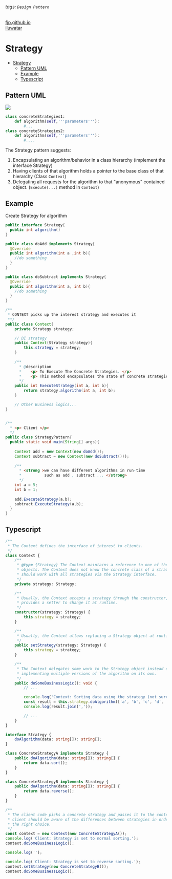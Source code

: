 ###### tags: `Design Pattern`

[fjp.github.io](https://fjp.at/design-patterns/strategy)  
[iluwatar](https://github.com/iluwatar/java-design-patterns/tree/master/strategy)  

# Strategy
- [Strategy](#strategy)
  - [Pattern UML](#pattern-uml)
  - [Example](#example)
  - [Typescript](#typescript)

## Pattern UML  

![](https://i.imgur.com/QskFpjB.png)

```python
class concreteStrategies1:
    def algorithm(self,'''parameters'''):
        #...
class concreteStrategies2:
    def algorithm(self,'''parameters'''):
        #....
```

The Strategy pattern suggests: 
1. Encapsulating an algorithm/behavior in a class hierarchy (implement the interface Strategy)
2. Having clients of that algorithm holds a pointer to the base class of that hierarchy (Class `Context`)
3. Delegating all requests for the algorithm to that "anonymous" contained object. (`Execute(...)` method in `Context`)

## Example 

Create Strategy for algorithm

```java
public interface Strategy{
  public int algorithm()
}

public class doAdd implements Strategy{
  @Override
  public int algorithm(int a ,int b){
    //do something
  }
}

public class doSubtract implements Strategy{
  @Override
  public int algorithm(int a, int b){
    //do something
  }
}

/**
 * CONTEXT picks up the interest strategy and executes it
 **/
public class Context{
    private Strategy strategy;

    // DI strategy 
    public Context(Strategy strategy){
        this.strategy = strategy;
    }
    
    /**
      * @description
      *    <p> To Execute The Concrete Strategies. </p>
      *    <p> This method encapsulates the state of concrete strategies </p>
      */
    public int ExecuteStrategy(int a, int b){
        return strategy.algorithm(int a, int b);
    }

    // Other Business logics...
}


/**
  * <p> Client </p>
  */
public class StrategyPattern{
  public static void main(String[] args){
    
    Context add = new Context(new doAdd());
    Context subtract = new Context(new doSubtract()));
    
    /**
      * <strong >we can have different algorithms in run-time
      *          such as add , subtract ... </strong> 
      */
    int a = 5;
    int b = 1;
    
    add.ExecuteStrategy(a,b); 
    subtract.ExecuteStrategy(a,b);
  }
}
```



## Typescript 

```typescript
/**
 * The Context defines the interface of interest to clients.
 */
class Context {
    /**
     * @type {Strategy} The Context maintains a reference to one of the Strategy
     * objects. The Context does not know the concrete class of a strategy. It
     * should work with all strategies via the Strategy interface.
     */
    private strategy: Strategy;

    /**
     * Usually, the Context accepts a strategy through the constructor, but also
     * provides a setter to change it at runtime.
     */
    constructor(strategy: Strategy) {
        this.strategy = strategy;
    }

    /**
     * Usually, the Context allows replacing a Strategy object at runtime.
     */
    public setStrategy(strategy: Strategy) {
        this.strategy = strategy;
    }

    /**
     * The Context delegates some work to the Strategy object instead of
     * implementing multiple versions of the algorithm on its own.
     */
    public doSomeBusinessLogic(): void {
        // ...

        console.log('Context: Sorting data using the strategy (not sure how it\'ll do it)');
        const result = this.strategy.doAlgorithm(['a', 'b', 'c', 'd', 'e']);
        console.log(result.join(','));

        // ...
    }
}

interface Strategy {
    doAlgorithm(data: string[]): string[];
}

class ConcreteStrategyA implements Strategy {
    public doAlgorithm(data: string[]): string[] {
        return data.sort();
    }
}

class ConcreteStrategyB implements Strategy {
    public doAlgorithm(data: string[]): string[] {
        return data.reverse();
    }
}

/**
 * The client code picks a concrete strategy and passes it to the context. The
 * client should be aware of the differences between strategies in order to make
 * the right choice.
 */
const context = new Context(new ConcreteStrategyA());
console.log('Client: Strategy is set to normal sorting.');
context.doSomeBusinessLogic();

console.log('');

console.log('Client: Strategy is set to reverse sorting.');
context.setStrategy(new ConcreteStrategyB());
context.doSomeBusinessLogic();
```